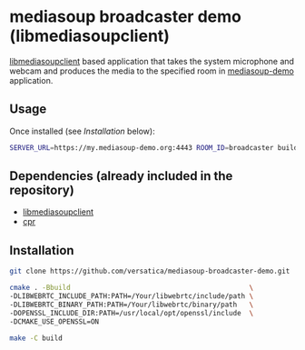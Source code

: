 # mediasoup broadcaster demo (libmediasoupclient)

[libmediasoupclient][libmediasoupclient] based application that takes the system microphone and webcam and produces the media to the specified room in [mediasoup-demo][mediasoup-demo] application.

## Usage

Once installed (see *Installation* below):

```bash
SERVER_URL=https://my.mediasoup-demo.org:4443 ROOM_ID=broadcaster build/broadcaster
```

## Dependencies (already included in the repository)

* [libmediasoupclient][libmediasoupclient]
* [cpr][cpr]

## Installation

```bash
git clone https://github.com/versatica/mediasoup-broadcaster-demo.git

cmake . -Bbuild                                            \
-DLIBWEBRTC_INCLUDE_PATH:PATH=/Your/libwebrtc/include/path \
-DLIBWEBRTC_BINARY_PATH:PATH=/Your/libwebrtc/binary/path   \
-DOPENSSL_INCLUDE_DIR:PATH=/usr/local/opt/openssl/include  \
-DCMAKE_USE_OPENSSL=ON

make -C build
```




[mediasoup-demo]: https://github.com/versatica/libmediasoupclient
[libmediasoupclient]: https://github.com/versatica/libmediasoupclient
[cpr]: https://github.com/whoshuu/cpr
